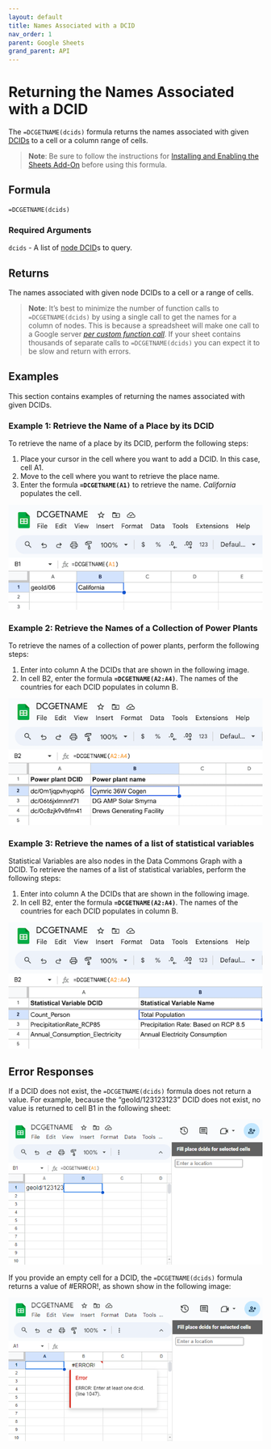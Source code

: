 ```yaml
---
layout: default
title: Names Associated with a DCID
nav_order: 1
parent: Google Sheets
grand_parent: API
---
```


# Returning the Names Associated with a DCID

The `=DCGETNAME(dcids)` formula returns the names associated with given [DCIDs](/glossary.html#dcid) to a cell or a column range of cells.

> **Note**: Be sure to follow the instructions for [Installing and Enabling the Sheets Add-On](/api/sheets/) before using this formula.

## Formula

```
=DCGETNAME(dcids)
```

### Required Arguments

`dcids` - A list of [node DCID](/glossary.html#dcid)s to query.

## Returns

The names associated with given node DCIDs to a cell or a range of cells.

> **Note**: It’s best to minimize the number of function calls to `=DCGETNAME(dcids)` by using a single call to get the names for a column of nodes. This is because a spreadsheet will make one call to a Google server [*per custom function call*](https://developers.google.com/apps-script/guides/sheets/functions#optimization). If your sheet contains thousands of separate calls to `=DCGETNAME(dcids)` you can expect it to be slow and return with errors.

## Examples

This section contains examples of returning the names associated with given DCIDs.

### Example 1: Retrieve the Name of a Place by its DCID

To retrieve the name of a place by its DCID, perform the following steps:

1. Place your cursor in the cell where you want to add a DCID. In this case, cell A1.
1. Move to the cell where you want to retrieve the place name.
1. Enter the formula <code><b>=DCGETNAME(A1)</b></code> to retrieve the name.  *California* populates the cell.

![Retrieving the name of a country by its DCIC](/assets/images/sheets/sheets_get_name_california.png)

### Example 2: Retrieve the Names of a Collection of Power Plants

To retrieve the names of a collection of power plants, perform the following steps:

1. Enter into column A the DCIDs that are shown in the following image.
1. In cell B2, enter the formula <code><b>=DCGETNAME(A2:A4)</b></code>. The names of the countries for each DCID populates in column B.

![Retrieving the names of a collection of power plants](/assets/images/sheets/sheets_get_name_power_plant.png)

### Example 3: Retrieve the names of a list of statistical variables

Statistical Variables are also nodes in the Data Commons Graph with a DCID. To retrieve the names of a list of statistical variables, perform the following steps:

1. Enter into column A the DCIDs that are shown in the following image.
1. In cell B2, enter the formula <code><b>=DCGETNAME(A2:A4)</b></code>. The names of the countries for each DCID populates in column B.

![Retrieving the names of a collection of power plants](/assets/images/sheets/sheets_get_name_sv.png)

## Error Responses

If a DCID does not exist, the `=DCGETNAME(dcids)` formula does not return a value. For example, because the “geoId/123123123” DCID does not exist, no value is returned to cell B1 in the following sheet:

![No value returned for a DCID that does not exist](/assets/images/sheets/sheets_get_name_wrong_dcid_cropped.png)

If you provide an empty cell for a DCID, the `=DCGETNAME(dcids)` formula returns a value of #ERROR!, as shown show in the following image:

![#ERROR! value returned for an empty cell for a DCID](/assets/images/sheets/sheets_get_name_no_input_cropped.png)

